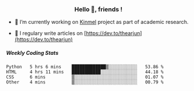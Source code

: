 <h3 align="center">Hello 👋, friends !</h3>

- 🔭 I’m currently working on [Kinmel](https://github.com/thearjun/kinmel) project as part of academic research.

- 📝 I regulary write articles on [https://dev.to/thearjun](https://dev.to/thearjun)


##### Weekly Coding Stats
<!--START_SECTION:waka-->
```text
Python   5 hrs 6 mins    █████████████▒░░░░░░░░░░░   53.86 % 
HTML     4 hrs 11 mins   ███████████░░░░░░░░░░░░░░   44.18 % 
CSS      6 mins          ▒░░░░░░░░░░░░░░░░░░░░░░░░   01.07 % 
Other    4 mins          ▒░░░░░░░░░░░░░░░░░░░░░░░░   00.79 % 
```
<!--END_SECTION:waka-->
